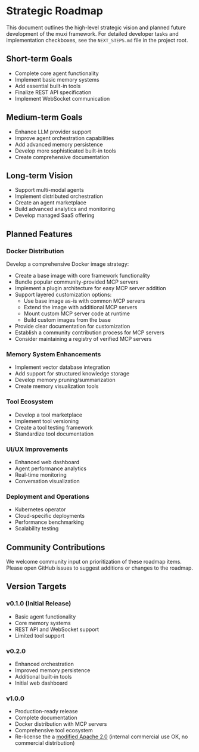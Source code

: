 # Strategic Roadmap

This document outlines the high-level strategic vision and planned future development of the muxi framework. For detailed developer tasks and implementation checkboxes, see the `NEXT_STEPS.md` file in the project root.

## Short-term Goals

- Complete core agent functionality
- Implement basic memory systems
- Add essential built-in tools
- Finalize REST API specification
- Implement WebSocket communication

## Medium-term Goals

- Enhance LLM provider support
- Improve agent orchestration capabilities
- Add advanced memory persistence
- Develop more sophisticated built-in tools
- Create comprehensive documentation

## Long-term Vision

- Support multi-modal agents
- Implement distributed orchestration
- Create an agent marketplace
- Build advanced analytics and monitoring
- Develop managed SaaS offering

## Planned Features

### Docker Distribution

Develop a comprehensive Docker image strategy:

- Create a base image with core framework functionality
- Bundle popular community-provided MCP servers
- Implement a plugin architecture for easy MCP server addition
- Support layered customization options:
  - Use base image as-is with common MCP servers
  - Extend the image with additional MCP servers
  - Mount custom MCP server code at runtime
  - Build custom images from the base
- Provide clear documentation for customization
- Establish a community contribution process for MCP servers
- Consider maintaining a registry of verified MCP servers

### Memory System Enhancements

- Implement vector database integration
- Add support for structured knowledge storage
- Develop memory pruning/summarization
- Create memory visualization tools

### Tool Ecosystem

- Develop a tool marketplace
- Implement tool versioning
- Create a tool testing framework
- Standardize tool documentation

### UI/UX Improvements

- Enhanced web dashboard
- Agent performance analytics
- Real-time monitoring
- Conversation visualization

### Deployment and Operations

- Kubernetes operator
- Cloud-specific deployments
- Performance benchmarking
- Scalability testing

## Community Contributions

We welcome community input on prioritization of these roadmap items. Please open GitHub issues to suggest additions or changes to the roadmap.

## Version Targets

### v0.1.0 (Initial Release)
- Basic agent functionality
- Core memory systems
- REST API and WebSocket support
- Limited tool support

### v0.2.0
- Enhanced orchestration
- Improved memory persistence
- Additional built-in tools
- Initial web dashboard

### v1.0.0
- Production-ready release
- Complete documentation
- Docker distribution with MCP servers
- Comprehensive tool ecosystem
- Re-license the a [modified Apache 2.0](/LICENSE-FUTURE.txt) (internal commercial use OK, no commercial distribution)
